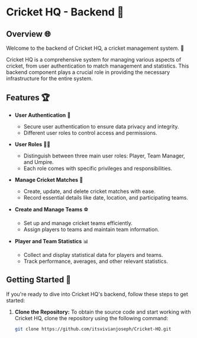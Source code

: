 # Cricket HQ - Backend :cricket:

## Overview :globe_with_meridians:
Welcome to the backend of Cricket HQ, a cricket management system. :briefcase:

Cricket HQ is a comprehensive system for managing various aspects of cricket, from user authentication to match management and statistics. This backend component plays a crucial role in providing the necessary infrastructure for the entire system.

## Features :trophy:
- **User Authentication** :bust_in_silhouette:
  - Secure user authentication to ensure data privacy and integrity.
  - Different user roles to control access and permissions.

- **User Roles** :man_with_turban:
  - Distinguish between three main user roles: Player, Team Manager, and Umpire.
  - Each role comes with specific privileges and responsibilities.

- **Manage Cricket Matches** :date:
  - Create, update, and delete cricket matches with ease.
  - Record essential details like date, location, and participating teams.

- **Create and Manage Teams** :soccer:
  - Set up and manage cricket teams efficiently.
  - Assign players to teams and maintain team information.

- **Player and Team Statistics** :bar_chart:
  - Collect and display statistical data for players and teams.
  - Track performance, averages, and other relevant statistics.

## Getting Started :rocket:

If you're ready to dive into Cricket HQ's backend, follow these steps to get started:

1. **Clone the Repository:**
   To obtain the source code and start working with Cricket HQ, clone the repository using the following command:

   ```bash
   git clone https://github.com/itsvivianjoseph/Cricket-HQ.git

